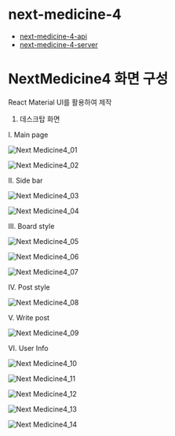 # next-medicine-4

- [next-medicine-4-api](./api/README.md)
- [next-medicine-4-server](./server/README.md)

# NextMedicine4 화면 구성

React Material UI를 활용하여 제작

1. 데스크탑 화면

Ⅰ. Main page

![Next Medicine4_01](https://user-images.githubusercontent.com/61033907/74708078-e45e2500-525e-11ea-8958-6b2380f961a2.PNG)

![Next Medicine4_02](https://user-images.githubusercontent.com/61033907/74708083-e7f1ac00-525e-11ea-9e8c-633421d80f21.PNG)

Ⅱ. Side bar

![Next Medicine4_03](https://user-images.githubusercontent.com/61033907/74711481-63575b80-5267-11ea-9ce8-db71ec9798b3.PNG)

![Next Medicine4_04](https://user-images.githubusercontent.com/61033907/74711485-64888880-5267-11ea-8e04-beb74ddbe4e5.PNG)

Ⅲ. Board style

![Next Medicine4_05](https://user-images.githubusercontent.com/61033907/74712033-bc73bf00-5268-11ea-9314-e385569cef4c.PNG)

![Next Medicine4_06](https://user-images.githubusercontent.com/61033907/74712035-bd0c5580-5268-11ea-9af4-d437b32f8bc6.PNG)

![Next Medicine4_07](https://user-images.githubusercontent.com/61033907/74712038-bda4ec00-5268-11ea-9134-bebed6714590.PNG)

Ⅳ. Post style

![Next Medicine4_08](https://user-images.githubusercontent.com/61033907/74712633-16c14f80-526a-11ea-9d00-889374bbbe8a.PNG)

Ⅴ. Write post

![Next Medicine4_09](https://user-images.githubusercontent.com/61033907/74712671-33f61e00-526a-11ea-85a5-77125bc97f84.PNG)

Ⅵ. User Info

![Next Medicine4_10](https://user-images.githubusercontent.com/61033907/74713313-b92e0280-526b-11ea-9d6a-d478b6b251c2.PNG)

![Next Medicine4_11](https://user-images.githubusercontent.com/61033907/74713315-ba5f2f80-526b-11ea-86c8-d07bd787caba.PNG)

![Next Medicine4_12](https://user-images.githubusercontent.com/61033907/74713316-ba5f2f80-526b-11ea-9fbc-fc51c7f83e33.PNG)

![Next Medicine4_13](https://user-images.githubusercontent.com/61033907/74713318-baf7c600-526b-11ea-978b-3ca07f523448.PNG)

![Next Medicine4_14](https://user-images.githubusercontent.com/61033907/74713319-baf7c600-526b-11ea-9f97-7483c11a46c0.PNG)
